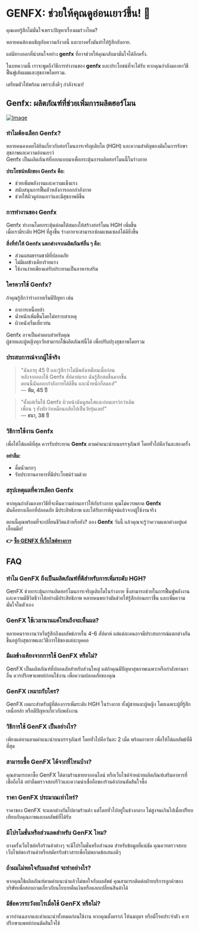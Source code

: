# GENFX: ช่วยให้คุณดูอ่อนเยาว์ขึ้น! 🌟

คุณเคยรู้สึกไม่มั่นใจเพราะปัญหาเรื่องผมร่วงไหม? 

หลายคนต้องเผชิญกับความกังวลนี้ และบางครั้งมันทำให้รู้สึกอับอาย. 

แต่มีทางออกที่น่าสนใจอย่าง **genfx** ที่อาจช่วยให้คุณกลับมามั่นใจได้อีกครั้ง. 

ในบทความนี้ เราจะพูดถึงวิธีการทำงานของ **genfx** และประโยชน์ที่จะได้รับ หากคุณกำลังมองหาวิธีฟื้นฟูเส้นผมและสุขภาพโดยรวม. 

เตรียมตัวให้พร้อม เพราะสิ่งดีๆ กำลังจะมา!

## Genfx: ผลิตภัณฑ์ที่ช่วยเพิ่มการผลิตฮอร์โมน

[![Image](https://www2.sellhealth.com/251/genfx_728x90.jpg)](https://gchaffi.com/OpDwiYVH)

### ทำไมต้องเลือก Genfx?

หลายคนคงเคยได้ยินเกี่ยวกับฮอร์โมนการเจริญเติบโต (HGH) และความสำคัญของมันในการรักษาสุขภาพและความอ่อนเยาว์  
Genfx เป็นผลิตภัณฑ์ที่ออกแบบมาเพื่อกระตุ้นการผลิตฮอร์โมนนี้ในร่างกาย  

**ประโยชน์หลักของ Genfx คือ:**

- ช่วยเพิ่มพลังงานและความแข็งแรง
- สนับสนุนการฟื้นตัวหลังการออกกำลังกาย
- ช่วยให้ผิวดูอ่อนเยาว์และมีสุขภาพดีขึ้น

### การทำงานของ Genfx

Genfx ทำงานโดยกระตุ้นต่อมใต้สมองให้สร้างฮอร์โมน HGH เพิ่มขึ้น  
เมื่อเรามีระดับ HGH ที่สูงขึ้น ร่างกายจะสามารถซ่อมแซมเซลล์ได้ดียิ่งขึ้น  

**สิ่งที่ทำให้ Genfx แตกต่างจากผลิตภัณฑ์อื่น ๆ คือ:** 

- ส่วนผสมธรรมชาติที่ปลอดภัย 
- ไม่มีผลข้างเคียงร้ายแรง 
- ใช้งานง่ายเพียงแค่รับประทานเป็นอาหารเสริม 

### ใครควรใช้ Genfx?

ถ้าคุณรู้สึกว่าร่างกายเริ่มมีปัญหา เช่น  

- อาการเหนื่อยล้า
- น้ำหนักเพิ่มขึ้นโดยไม่ทราบสาเหตุ
- ผิวหนังเริ่มเหี่ยวย่น  

Genfx อาจเป็นคำตอบสำหรับคุณ  
ผู้ชายและผู้หญิงทุกวัยสามารถใช้ผลิตภัณฑ์นี้ได้ เพื่อปรับปรุงสุขภาพโดยรวม 

### ประสบการณ์จากผู้ใช้จริง

> "ฉันอายุ 45 ปี และรู้สึกว่าไม่มีพลังเหมือนเมื่อก่อน  
> หลังจากลองใช้ Genfx สัปดาห์แรก ฉันรู้สึกสดชื่นมากขึ้น  
> ตอนนี้ฉันออกกำลังกายได้ดีขึ้น และน้ำหนักก็ลดลง!"  
> — **พิม, 45 ปี**

> "ตั้งแต่เริ่มใช้ Genfx ผิวหน้าฉันดูสดใสและอ่อนเยาว์กว่าเดิม  
> เพื่อน ๆ ยังทักว่าเหมือนกลับไปเป็นวัยรุ่นเลย!"  
> — **ธนา, 38 ปี**

### วิธีการใช้งาน Genfx

เพื่อให้ได้ผลดีที่สุด ควรรับประทาน **Genfx** ตามคำแนะนำบนบรรจุภัณฑ์ โดยทั่วไปคือวันละสองครั้ง  

**อย่าลืม:** 

- ดื่มน้ำมากๆ
- รับประทานอาหารที่มีประโยชน์ร่วมด้วย 

### สรุปเหตุผลที่ควรเลือก Genfx

หากคุณกำลังมองหาวิธีที่จะคืนความอ่อนเยาว์ให้กับร่างกาย คุณไม่ควรพลาด **Genfx**  
มันคือทางเลือกที่ปลอดภัย มีประสิทธิภาพ และได้รับการพิสูจน์แล้วจากผู้ใช้งานจริง  

ตอนนี้คุณพร้อมที่จะเปลี่ยนชีวิตแล้วหรือยัง? ลอง **Genfx** วันนี้ แล้วคุณจะรู้ว่าความแตกต่างอยู่แค่เอื้อมมือ!



**👉 [ซื้อ GENFX ที่เว็บไซต์ทางการ](https://gchaffi.com/OpDwiYVH)**

## FAQ

### ทำไม GenFX ถึงเป็นผลิตภัณฑ์ที่ดีสำหรับการเพิ่มระดับ HGH?
GenFX ช่วยกระตุ้นการผลิตฮอร์โมนการเจริญเติบโตในร่างกาย ซึ่งสามารถช่วยในการฟื้นฟูพลังงานและความมีชีวิตชีวาได้อย่างมีประสิทธิภาพ หลายคนพบว่ามันช่วยให้รู้สึกอ่อนเยาว์ขึ้น และเพิ่มความมั่นใจในตัวเอง

### GenFX ใช้เวลานานแค่ไหนถึงจะเห็นผล?
หลายคนรายงานว่าเริ่มรู้สึกถึงผลลัพธ์ภายใน 4-6 สัปดาห์ แต่แต่ละคนอาจมีประสบการณ์แตกต่างกัน ขึ้นอยู่กับสุขภาพและวิธีการใช้ของแต่ละบุคคล

### มีผลข้างเคียงจากการใช้ GenFX หรือไม่?
GenFX เป็นผลิตภัณฑ์ที่ปลอดภัยสำหรับส่วนใหญ่ แต่ถ้าคุณมีปัญหาสุขภาพเฉพาะหรือกำลังทานยาอื่น ควรปรึกษาแพทย์ก่อนใช้งาน เพื่อความปลอดภัยของคุณ

### GenFX เหมาะกับใคร?
GenFX เหมาะสำหรับผู้ที่ต้องการเพิ่มระดับ HGH ในร่างกาย ทั้งผู้ชายและผู้หญิง โดยเฉพาะผู้ที่รู้สึกเหนื่อยล้า หรือมีปัญหาเกี่ยวกับพลังงาน

### วิธีการใช้ GenFX เป็นอย่างไร?
เพียงแค่ทานตามคำแนะนำบนบรรจุภัณฑ์ โดยทั่วไปคือวันละ 2 เม็ด พร้อมอาหาร เพื่อให้ได้ผลลัพธ์ที่ดีที่สุด

### สามารถซื้อ GenFX ได้จากที่ไหนบ้าง?
คุณสามารถหาซื้อ GenFX ได้ตามร้านขายยาออนไลน์ หรือเว็บไซต์จำหน่ายผลิตภัณฑ์เสริมอาหารที่เชื่อถือได้ อย่าลืมตรวจสอบรีวิวและความน่าเชื่อถือของร้านค้าก่อนตัดสินใจซื้อ

### ราคา GenFX ประมาณเท่าไหร่?
ราคาของ GenFX จะแตกต่างกันไปตามร้านค้า แต่โดยทั่วไปอยู่ในช่วงกลาง ไม่สูงจนเกินไปเมื่อเปรียบเทียบกับคุณภาพและผลลัพธ์ที่ได้รับ

### มีโปรโมชั่นหรือส่วนลดสำหรับ GenFX ไหม?
บางครั้งเว็บไซต์หรือร้านค้าต่างๆ จะมีโปรโมชั่นหรือส่วนลด สำหรับข้อมูลที่แน่ชัด คุณควรตรวจสอบเว็บไซต์ของร้านค้าหรือสมัครรับข่าวสารเพื่อไม่พลาดข้อเสนอดีๆ

### ถ้าผมไม่พอใจกับผลลัพธ์ จะทำอย่างไร?
หากคุณใช้ผลิตภัณฑ์ตามคำแนะนำแล้วไม่พอใจกับผลลัพธ์ คุณสามารถติดต่อฝ่ายบริการลูกค้าของบริษัทเพื่อสอบถามเกี่ยวกับนโยบายคืนเงินหรือแลกเปลี่ยนสินค้าได้ 

### มีข้อควรระวังอะไรเมื่อใช้ GenFX หรือไม่?
ควรอ่านฉลากและคำแนะนำทั้งหมดก่อนใช้งาน หากคุณตั้งครรภ์ ให้นมบุตร หรือมีโรคประจำตัว ควรปรึกษาแพทย์ก่อนตัดสินใจใช้
